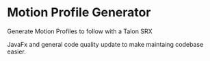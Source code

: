 # Motion Profile Generator
Generate Motion Profiles to follow with a Talon SRX
 
JavaFx and general code quality update to make maintaing codebase easier.